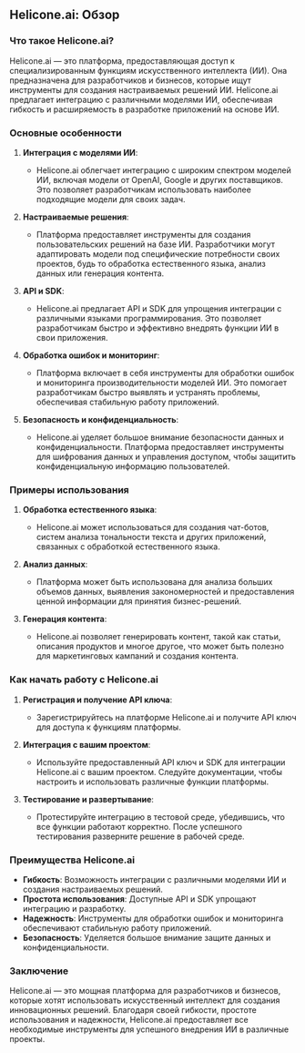 ## Helicone.ai: Обзор

### Что такое Helicone.ai?

Helicone.ai — это платформа, предоставляющая доступ к специализированным функциям искусственного интеллекта (ИИ). Она предназначена для разработчиков и бизнесов, которые ищут инструменты для создания настраиваемых решений ИИ. Helicone.ai предлагает интеграцию с различными моделями ИИ, обеспечивая гибкость и расширяемость в разработке приложений на основе ИИ.

### Основные особенности

1.  **Интеграция с моделями ИИ**:

    *   Helicone.ai облегчает интеграцию с широким спектром моделей ИИ, включая модели от OpenAI, Google и других поставщиков. Это позволяет разработчикам использовать наиболее подходящие модели для своих задач.

2.  **Настраиваемые решения**:

    *   Платформа предоставляет инструменты для создания пользовательских решений на базе ИИ. Разработчики могут адаптировать модели под специфические потребности своих проектов, будь то обработка естественного языка, анализ данных или генерация контента.

3.  **API и SDK**:

    *   Helicone.ai предлагает API и SDK для упрощения интеграции с различными языками программирования. Это позволяет разработчикам быстро и эффективно внедрять функции ИИ в свои приложения.

4.  **Обработка ошибок и мониторинг**:

    *   Платформа включает в себя инструменты для обработки ошибок и мониторинга производительности моделей ИИ. Это помогает разработчикам быстро выявлять и устранять проблемы, обеспечивая стабильную работу приложений.

5.  **Безопасность и конфиденциальность**:

    *   Helicone.ai уделяет большое внимание безопасности данных и конфиденциальности. Платформа предоставляет инструменты для шифрования данных и управления доступом, чтобы защитить конфиденциальную информацию пользователей.

### Примеры использования

1.  **Обработка естественного языка**:

    *   Helicone.ai может использоваться для создания чат-ботов, систем анализа тональности текста и других приложений, связанных с обработкой естественного языка.

2.  **Анализ данных**:

    *   Платформа может быть использована для анализа больших объемов данных, выявления закономерностей и предоставления ценной информации для принятия бизнес-решений.

3.  **Генерация контента**:

    *   Helicone.ai позволяет генерировать контент, такой как статьи, описания продуктов и многое другое, что может быть полезно для маркетинговых кампаний и создания контента.

### Как начать работу с Helicone.ai

1.  **Регистрация и получение API ключа**:

    *   Зарегистрируйтесь на платформе Helicone.ai и получите API ключ для доступа к функциям платформы.

2.  **Интеграция с вашим проектом**:

    *   Используйте предоставленный API ключ и SDK для интеграции Helicone.ai с вашим проектом. Следуйте документации, чтобы настроить и использовать различные функции платформы.

3.  **Тестирование и развертывание**:

    *   Протестируйте интеграцию в тестовой среде, убедившись, что все функции работают корректно. После успешного тестирования разверните решение в рабочей среде.

### Преимущества Helicone.ai

*   **Гибкость**: Возможность интеграции с различными моделями ИИ и создания настраиваемых решений.
*   **Простота использования**: Доступные API и SDK упрощают интеграцию и разработку.
*   **Надежность**: Инструменты для обработки ошибок и мониторинга обеспечивают стабильную работу приложений.
*   **Безопасность**: Уделяется большое внимание защите данных и конфиденциальности.

### Заключение

Helicone.ai — это мощная платформа для разработчиков и бизнесов, которые хотят использовать искусственный интеллект для создания инновационных решений. Благодаря своей гибкости, простоте использования и надежности, Helicone.ai предоставляет все необходимые инструменты для успешного внедрения ИИ в различные проекты.